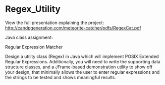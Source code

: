 Regex_Utility
=============

View the full presentation explaining the project:
http://candpgeneration.com/meteorite-catcher/pdfs/RegexCat.pdf

Java class assignment:

Regular Expression Matcher

Design a utility class (Regex) in Java which will implement POSIX Extended Regular Expressions.  Additionally, you will need to write the supporting data structure classes, and a JFrame-based demonstration utility to show off your design, that minimally allows the user to enter regular expressions and the strings to be tested and shows meaningful results.

